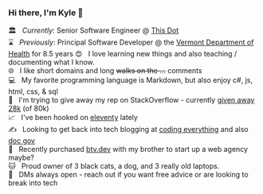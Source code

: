 ### Hi there, I'm Kyle 👋

🏛 &nbsp; *Currently*: Senior Software Engineer @ [This Dot](https://github.com/thisdot)  
⌛ &nbsp; *Previously*: Principal Software Developer @ the [Vermont Department of Health](https://github.com/VermontDepartmentOfHealth) for 8.5 years
😍 &nbsp; I love learning new things and also teaching / documenting what I know.    
🌐 &nbsp; I like short domains and long <del>walks on the ...</del> comments  
💻 &nbsp; My favorite programming language is Markdown, but also enjoy c#, js, html, css, & sql  
🔼 &nbsp; I'm trying to give away my rep on StackOverflow - currently [given away 28k](https://stackoverflow.com/users/1366033/kylemit?tab=bounties) (of 80k)  
📈 &nbsp; I've been hooked on [eleventy](https://github.com/KyleMit?tab=repositories&q=eleventy) lately  
✍ &nbsp; Looking to get back into tech blogging at [coding everything](http://www.codingeverything.com/) and also [doc gov](https://docgov.dev/)  
💼 &nbsp; Recently purchased [btv.dev](https://btv.dev/) with my brother to start up a web agency maybe?  
🐱 &nbsp; Proud owner of 3 black cats, a dog, and 3 really old laptops.  
💬 &nbsp; DMs always open - reach out if you want free advice or are looking to break into tech
